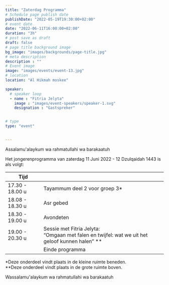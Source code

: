 ```yaml
---
title: "Zaterdag Programma"
# Schedule page publish date
publishDate: "2022-05-19T19:30:00+02:00"
# event date
date: "2022-06-11T16:00:00+02:00"
duration: "3h"
# post save as draft
draft: false
# page title background image
bg_image: "images/backgrounds/page-title.jpg"
# meta description
description : ""
# Event image
image: "images/events/event-13.jpg"
# location
location: "Al Hikmah moskee"

speaker:
  # speaker loop
  - name : "Fitria Jelyta"
    image : "images/event-speakers/speaker-1.svg"
    designation : "Gastspreker"


# type
type: "event"


---
```


Assalamu'alaykum wa rahmatullahi wa barakaatuh

Het jongerenprogramma van zaterdag 11 Juni 2022 - 12 Dzulqaidah 1443 is als volgt: 


| Tijd  |  |
|--------|-------|
| 17.30 - 18.00 u | Tayammum deel 2 voor groep 3*|
| 18.08 - 18.30 u | Asr gebed | 
| 18.30 - 19.00 u | Avondeten | 
| 19.00 - 20.30 u | Sessie met Fitria Jelyta:<br/>“Omgaan met falen en twijfel: wat we uit het geloof kunnen halen” ** |
|   | Einde programma | 

*Deze onderdeel vindt plaats in de kleine ruimte beneden.<br/>
**Deze onderdeel vindt plaats in de grote ruimte boven.


Wassalamu'alaykum wa rahmatullahi wa barakaatuh
